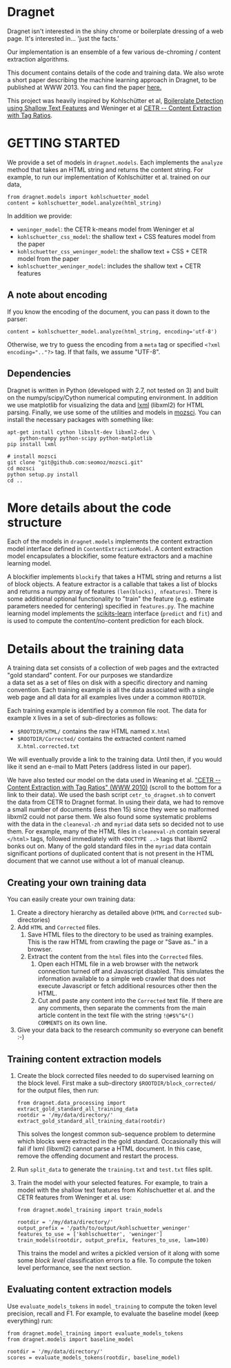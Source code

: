
Dragnet
=====================================

Dragnet isn't interested in the shiny chrome or boilerplate dressing of a 
web page. It's interested in... 'just the facts.'

Our implementation is an ensemble of a few various
de-chroming / content extraction algorithms.

This document contains details of the code and training data.
We also wrote a short paper describing the machine learning approach in Dragnet,
to be published at WWW 2013.  You can find the paper
[here.](http://github.com/seomoz/dragnet/blob/master/dragnet_www2013.pdf?raw=true)

This project was heavily inspired by
Kohlschütter et al, [Boilerplate Detection using Shallow Text Features](http://www.l3s.de/~kohlschuetter/publications/wsdm187-kohlschuetter.pdf) and 
Weninger et al [CETR -- Content Extraction with Tag Ratios](http://web.engr.illinois.edu/~weninge1/cetr/).

# GETTING STARTED

We provide a set of models in `dragnet.models`.  Each implements the
`analyze` method that takes an HTML string and returns the content string.
For example, to run our implementation of Kohlschütter et al.
trained on our data,

    from dragnet.models import kohlschuetter_model
    content = kohlschuetter_model.analyze(html_string)

In addition we provide:

* `weninger_model`: the CETR k-means model from Weninger et al
* `kohlschuetter_css_model`: the shallow text + CSS features model from the paper
* `kohlschuetter_css_weninger_model`: the shallow text + CSS + CETR model from the paper
* `kohlschuetter_weninger_model`: includes the shallow text + CETR features

## A note about encoding

If you know the encoding of the document, you can pass it down to the parser:

    content = kohlschuetter_model.analyze(html_string, encoding='utf-8')

Otherwise, we try to guess the encoding from a `meta` tag or specified
`<?xml encoding=".."?>` tag.  If that fails, we assume "UTF-8".

## Dependencies

Dragnet is written in Python (developed with 2.7, not tested on 3)
and built on the numpy/scipy/Cython numerical computing environment.
In addition we use matplotlib for visualizing the data and
<a href="http://lxml.de/">lxml</a> (libxml2)
for HTML parsing.  Finally, we use some of the utilities and models in
<a href="http://github.com/seomoz/mozsci">mozsci</a>.  You can install
the necessary packages with something like:

    apt-get install cython libxslt-dev libxml2-dev \
        python-numpy python-scipy python-matplotlib 
    pip install lxml

    # install mozsci
    git clone "git@github.com:seomoz/mozsci.git" 
    cd mozsci
    python setup.py install
    cd ..


# More details about the code structure

Each of the models in `dragnet.models` implements the
content extraction model interface defined in `ContentExtractionModel`.
A content extraction model encapsulates a blockifier, some feature
extractors and a machine learning model.

A blockifier implements `blockify` that takes a HTML string and returns a list
of block objects.  A feature extractor is a callable that takes a list
of blocks and returns a numpy array of features `(len(blocks), nfeatures)`.
There is some additional optional functionality
to "train" the feature (e.g. estimate parameters needed for centering)
specified in `features.py`.  The machine learning model implements
the [scikits-learn](http://scikit-learn.org/stable/) interface (`predict` and `fit`) and is used to compute
the content/no-content prediction for each block.


# Details about the training data

A training data set consists of a collection of web pages and the extracted
"gold standard" content.  For our purposes we standardize  
a data set as a set of files on disk with a specific directory and naming
convention.  Each training example is all the data associated
with a single web page and all data for all examples lives under
a common `ROOTDIR`.

Each training example is identified by a common file root.
The data for example `X` lives in a set of sub-directories as follows:

* `$ROOTDIR/HTML/` contains the raw HTML named `X.html`
* `$ROOTDIR/Corrected/` contains the extracted content named `X.html.corrected.txt`

We will eventually provide a link to the training data.  Until then, if you would like
it send an e-mail to Matt Peters (address listed in our paper).

We have also tested our model on the data used in Weaning et al.
["CETR -- Content Extraction with Tag Ratios" (WWW 2010)](http://web.engr.illinois.edu/~weninge1/cetr/)
(scroll to the bottom for a link to their data).  We used the bash script
`cetr_to_dragnet.sh` to convert the data from CETR to Dragnet format.  In using their data,
we had to remove a small number of documents (less then 15) since they were so malformed
libxml2 could not parse them.  We also found some systematic problems with the data in the
`cleaneval-zh` and `myriad` data sets so decided not to use them.  For example,
many of the HTML files in `cleaneval-zh` contain several `</html>` tags, followed immediately
with `<DOCTYPE ..>` tags that libxml2 bonks out on.  Many of the gold standard files
in the `myriad` data contain significant portions of duplicated content that is not
present in the HTML document that we cannot use without a lot of manual cleanup.

## Creating your own training data

You can easily create your own training data:

1.  Create a directory hierarchy as detailed above (`HTML` and `Corrected` sub-directories)
2.  Add `HTML` and `Corrected` files.
    1.  Save HTML files to the directory to be used as training examples.  This is the raw HTML from crawling the page or "Save as.." in a browser.
    2.  Extract the content from the `html` files into the `Corrected` files.
        1.  Open each HTML file in a web browser with the network connection turned off
            and Javascript disabled.  This simulates the information available to a simple
            web crawler that does not execute Javascript or fetch additional
            resources other then the HTML.
        2.  Cut and paste any content into the `Corrected` text
            file.  If there are any comments, then separate the comments from the main
            article content in the text file with the string `!@#$%^&*()  COMMENTS`
            on its own line.
3.  Give your data back to the research community so everyone can benefit :-)

## Training content extraction models

1.  Create the block corrected files needed to do supervised learning on the block level.
First make a sub-directory `$ROOTDIR/block_corrected/` for the output files, then run:

        from dragnet.data_processing import extract_gold_standard_all_training_data
        rootdir = '/my/data/directory/'
        extract_gold_standard_all_training_data(rootdir)

    This solves the longest common sub-sequence problem to determine
    which blocks were extracted in the gold standard.
    Occasionally this will fail if lxml (libxml2) cannot parse
    a HTML document.  In this case, remove the offending document and restart the process.
2.  Run `split_data` to generate the `training.txt` and `test.txt` files split.
3.  Train the model with your selected features.  For example, to 
    train a model with the shallow text features from Kohlschuetter et al.
    and the CETR features from Weninger et al. use:

        from dragnet.model_training import train_models

        rootdir = '/my/data/directory/'
        output_prefix = '/path/to/output/kohlschuetter_weninger'
        features_to_use = ['kohlschuetter', 'weninger']
        train_models(rootdir, output_prefix, features_to_use, lam=100)

    This trains the model and writes a pickled version of it along with some
    some *block level* classification errors to a file.
    To compute the token level performance, see the next section.



## Evaluating content extraction models

Use `evaluate_models_tokens` in `model_training` to compute the token level
precision, recall and F1.  For example,
to evaluate the baseline model (keep everything) run:

    from dragnet.model_training import evaluate_models_tokens
    from dragnet.models import baseline_model

    rootdir = '/my/data/directory/'
    scores = evaluate_models_tokens(rootdir, baseline_model)

